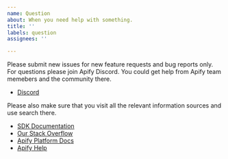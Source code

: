 ```yaml
---
name: Question
about: When you need help with something.
title: ''
labels: question
assignees: ''

---
```


Please submit new issues for new feature requests and bug reports only.
For questions please join Apify Discord. You could get help from Apify team memebers and the community there.

- [Discord](https://discord.gg/jyEM2PRvMU)

Please also make sure that you visit all the relevant information sources and use search there.

- [SDK Documentation](https://sdk.apify.com)
- [Our Stack Overflow](https://stackoverflow.com/tags/apify/)
- [Apify Platform Docs](https://docs.apify.com)
- [Apify Help](https://help.apify.com)
